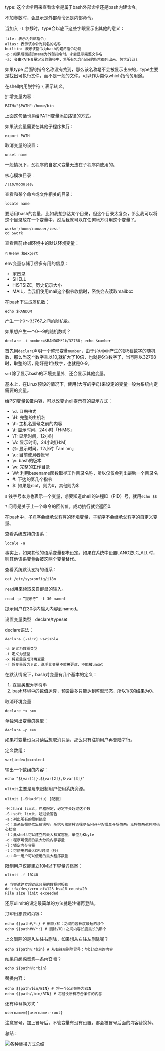 type: 这个命令用来查看命令是属于bash外部命令还是bash内建命令。

不加参数时，会显示是外部命令还是内部命令。

当加入 `-t` 参数时，type会以底下这些字眼显示出其他的意义：

```
file: 表示为外部指令;
alias: 表示该命令为别名的名称
builtin: 表示该指令为bash内建的指令功能
-p：如果后面接的name为外部指令时，才会显示完整文件名
-a: 会由PATH变量定义的路径中，将所有包含name的指令都列出来，包含alias
```

如果type 后面的指令名称没有找到，那么该名称是不会被显示出来的，type主要是找出可执行文件，而不是一般的文件。可以作为类似which指令的用途。

在shell内用脱字符 `\` 表示转义。

扩增变量内容：

``` 
PATH="$PATH":/home/bin
```
上面这句话也是给PATH变量添加路径的方式。

如果该变量需要在其他子程序执行：

```
export PATH
```

取消变量的设置：

```
unset name
```

一般情况下，父程序的自定义变量无法在子程序内使用的。

核心模块目录：
```
/lib/modules/
```

查看和某个命令或文件相关的目录：

```
locate name
```

要活用bash的变量，比如我想到达某个目录，但这个目录太复杂，那么我可以将这个目录放在一个变量中，然后我就可以在任何地方引用这个变量了。

```
work="/home/ranwuer/test"
cd $work
```

查看目前shell环境中的默认环境变量：

```
可用env 和export
```

env变量存储了很多有用的信息：

- 家目录
- SHELL
- HISTSIZE，历史记录大小
- MAIL，当我们使用mail这个指令收信时，系统会去读取mailbox

在bash下生成随机数：

```
echo $RANDOM
```

产生一个0～32767之间的随机数。

如果想产生一个0～9的随机数呢？

```
declare -i number=$RANDOM*10/32768; echo $number
```

首先用`declare`声明一个整形变量`number`，由于`$RANDOM`产生的是5位数字的随机数，那么当这个数字乘以10,就扩大了10倍，也就是6位数字了，当再除以32768时，取整的话，刚好是1位数字，也就是0-9。

`set`除了显示bash的环境变量外，还会显示其他变量。

基本上，在Linux预设的情况下，使用{大写的字母}来设定的变量一般为系统内定需要的变量。

给PS1变量设置内容，可以改变shell提示符的显示方式：

- \d: 日期格式
- \H: 完整的主机名
- \h: 主机名逗号之前的内容
- \t: 显示时间，24小时「H:M:S」
- \T: 显示时间，12小时
- \A: 显示时间，24小时[H:M]
- \@: 显示时间，12小时「am:pm」
- \u: 目前使用者帐号
- \v: bash的版本
- \w: 完整的工作目录
- \W: 利用basename函数取得工作目录名称，所以仅仅会列出最后一个目录名
- \#: 下达的第几个指令
- \$: 如果是root，则为#，其他则为$

`$` 钱字号本身也表示一个变量，想要知道shell的进程ID（PID）号，就用`echo $$`

`?` 问号是关于上一个命令的回传值。成功执行就会返回0.

在bash中，子程序会继承父程序的环境变量，子程序不会继承父程序的自定义变量。

查看系统支持的语系：

```
locale -a
```

事实上，如果其他的语系变量都未设定。如果在系统中设置LANG或LC_ALL时，则其他语系变量会被这两个变量替代。

查看系统默认支持的语系：

```
cat /etc/sysconfig/i18n
```

`read`用来读取来自键盘的输入。

```
read -p “提示符” -t 30 named
```

提示用户在30秒内输入内容到named。

设置变量类型：declare/typeset

declare语法：

```
declare [-aixr] variable

-a 定义为数组类型
-i 定义为整型
-x 将变量变成环境变量
-r 将变量设为只读，说明此变量不能被更改，不能被unset
```

在默认情况下，bash对变量有几个基本的定义：

1. 变量类型为字符串
2. bash环境中的数值运算，预设最多只能达到整型形态，所以1/3的结果为0。

取消环境变量：

```
declare +x sum
```


单独列出变量的类型：

```
declare -p sum
```

如果将变量设为只读后想取消只读，那么只有注销用户再登陆才行。

定义数组：

```
var[index]=content
```

输出一个数组的内容：

```
echo "${var[1]},${var[2]},${var[3]}"
```

`ulimit`主要是用来限制用户使用系统资源。

```
ulimit [-SHacdfltu] [配额]

-H：hard limit，严格限定，必定不会超过这个数
-S：soft limit，超过会警告
-a：列出所有的限制额度
-c：当某些程序放生错误时，系统可能会将该程序在内存中的信息写成档案。这种档案被称为核心档案
-f：此shell可以建立的最大档案容量，单位为Kbyte
-d：程序可使用的最大分段内存容量
-l：锁定内存容量
-t：可使用的最大CPU时间（秒）
-u：单一用户可以使用的最大程序数量

```

限制用户仅能建立10M以下容量的档案：

```
ulimit -f 10240

# 当尝试建立超过此容量的数据时报错
dd if=/dev/zero of=123 bs=1M count=20
File size limit exceeded
```

还原ulimit的设定最简单的方法就是注销再登陆。

打印出想要的内容：

```
echo ${path#/*:} # 删除/和：之间内容长度最短的那个
echo ${path##/*:} # 删除/和：之间内容长度最长的那个
```

上文删除的是从左往右删除，如果想从右往左删除呢？

```
echo ${path%:*bin} # 从右往左删除冒号：与bin之间的内容
```

如果只想保留第一条内容呢？

```
echo ${path%%:*bin}
```

替换内容：

```
echo ${path/bin/BIN} # 将一个bin替换为BIN
echo ${path//bin/BIN} # 将替换所有符合条件的内容
```

还有种替换方式：
```
username=${username:-root}
```

注意冒号，加上冒号后，不管变量有没有设置，都会被冒号后面的内容替换掉。

总结：

![各种替换方式总结](http://i.v2ex.co/4HdlMRdo.png)


